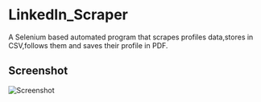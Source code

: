 # LinkedIn_Scraper
A Selenium based automated program that scrapes profiles data,stores in CSV,follows them and saves their profile in PDF.
## Screenshot
![Screenshot](https://github.com/tal95shah/LinkedIn_Scraper/blob/master/LinkedIn.PNG)
